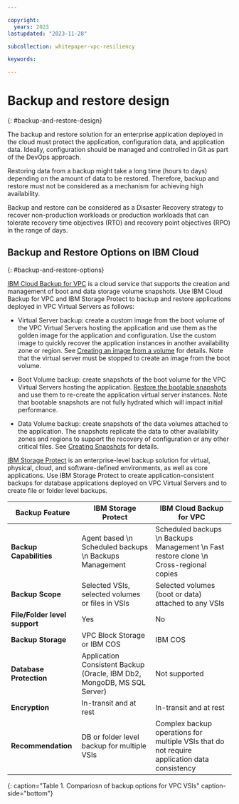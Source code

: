 ```yaml
---

copyright:
  years: 2023
lastupdated: "2023-11-28"

subcollection: whitepaper-vpc-resiliency

keywords:

---
```


# Backup and restore design
{: #backup-and-restore-design}

The backup and restore solution for an enterprise application deployed in the cloud must protect the application, configuration data, and application data. Ideally, configuration should be managed and controlled in Git as part of the DevOps approach.

Restoring data from a backup might take a long time (hours to days) depending on the amount of data to be restored. Therefore, backup and restore must not be considered as a mechanism for achieving high availability.

Backup and restore can be considered as a Disaster Recovery strategy to recover non-production workloads or production workloads that can tolerate recovery time objectives (RTO) and recovery point objectives (RPO) in the range of days.

## Backup and Restore Options on IBM Cloud
{: #backup-and-restore-options}

[IBM Cloud Backup for VPC](https://cloud.ibm.com/docs/vpc?topic=vpc-backup-service-about&interface=ui) is a cloud service that supports the creation and management of boot and data storage volume snapshots. Use IBM Cloud Backup for VPC and IBM Storage Protect to backup and restore applications deployed in VPC Virtual Servers as follows:

-   Virtual Server backup: create a custom image from the boot volume of the VPC Virtual Servers hosting the application and use them as the golden image for the application and configuration. Use the custom image to quickly recover the application instances in another availability zone or region. See [Creating an image from a volume](https://cloud.ibm.com/docs/vpc?topic=vpc-image-from-volume-vpc&interface=ui) for details. Note that the virtual server must be stopped to create an image from the boot volume.

-   Boot Volume backup: create snapshots of the boot volume for the VPC Virtual Servers hosting the application. [Restore the bootable snapshots](https://cloud.ibm.com/docs/vpc?topic=vpc-baas-vpc-restore&interface=ui#baas-restore-concept-boot) and use them to re-create the application virtual server instances. Note that bootable snapshots are not fully hydrated which will impact initial performance.

-   Data Volume backup: create snapshots of the data volumes attached to the application. The snapshots replicate the data to other availability zones and regions to support the recovery of configuration or any other critical files. See [Creating Snapshots](https://cloud.ibm.com/docs/vpc?topic=vpc-snapshots-vpc-create&interface=ui) for details.

[IBM Storage Protect](https://cloud.ibm.com/catalog/content/SPonIBMCloud-20c54034-d319-48c0-beb6-0b4adc54265c-global) is an enterprise-level backup solution for virtual, physical, cloud, and software-defined environments, as well as core applications. Use IBM Storage Protect to create application-consistent backups for database applications deployed on VPC Virtual Servers and to create file or folder level backups.

| **Backup Feature**            | **IBM Storage Protect**                                                 | **IBM Cloud Backup for VPC**                                                                 |
|-------------------------------|-------------------------------------------------------------------------|----------------------------------------------------------------------------------------------|
| **Backup Capabilities**       | Agent based \n Scheduled backups \n Backups Management                        | Scheduled backups \n Backups Management \n Fast restore clone \n Cross-regional copies                |
| **Backup Scope**              | Selected VSIs, selected volumes or files in VSIs                        | Selected volumes (boot or data) attached to any VSIs                                         |
| **File/Folder level support** | Yes                                                                     | No                                                                                           |
| **Backup Storage**            | VPC Block Storage or IBM COS                                            | IBM COS                                                                                      |
| **Database Protection**       | Application Consistent Backup (Oracle, IBM Db2, MongoDB, MS SQL Server) | Not supported                                                                                |
| **Encryption**                | In-transit and at rest                                                  | In-transit and at rest                                                                       |
| **Recommendation**            | DB or folder level backup for multiple VSIs                             | Complex backup operations for multiple VSIs that do not require application data consistency |
{: caption="Table 1. Compariosn of backup options for VPC VSIs" caption-side="bottom"}

